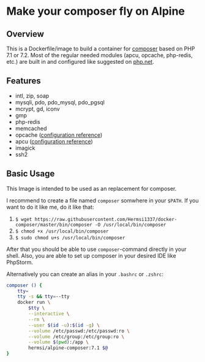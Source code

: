 # Make your composer fly on Alpine

## Overview
This is a Dockerfile/image to build a container for [composer](https://getcomposer.org/) based on PHP 7.1 or 7.2.
Most of the regular needed modules (apcu, opcache, php-redis, etc.) are built in and configured like suggested on [php.net](https://secure.php.net/).<br>

## Features
* intl, zip, soap
* mysqli, pdo, pdo_mysql, pdo_pgsql
* mcrypt, gd, iconv
* gmp
* php-redis
* memcached
* opcache ([configuration reference](https://secure.php.net/manual/en/opcache.installation.php))
* apcu ([configuration reference](https://secure.php.net/manual/en/apcu.configuration.php))
* imagick
* ssh2

## Basic Usage
This Image is intended to be used as an replacement for composer.

I recommend to create a file named `composer` somwhere in your `$PATH`.
If you want to do it like me, do it like that:
   1. `$ wget https://raw.githubusercontent.com/Hermsi1337/docker-composer/master/bin/composer -O /usr/local/bin/composer`
   2. `$ chmod +x /usr/local/bin/composer`
   3. `$ sudo chmod u+s /usr/local/bin/composer`

After that you should be able to use `composer`-command directly in your shell.
Also, you are able to set up composer in your desired IDE like PhpStorm.


Alternatively you can create an alias in your `.bashrc` or `.zshrc`:

```bash
composer () {
    tty=
    tty -s && tty=--tty
    docker run \
        $tty \
        --interactive \
        --rm \
        --user $(id -u):$(id -g) \
        --volume /etc/passwd:/etc/passwd:ro \
        --volume /etc/group:/etc/group:ro \
        --volume $(pwd):/app \
        hermsi/alpine-composer:7.1 $@
}
```